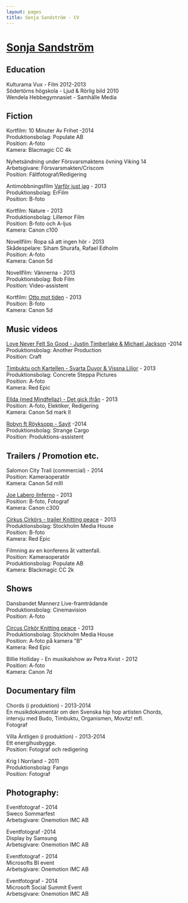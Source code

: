 ```yaml
---
layout: pages
title: Sonja Sandström - CV
---
```



# [Sonja Sandström](../)

## Education
 
Kulturama Vux - Film 2012-2013  
Södertörns högskola - Ljud & Rörlig bild  2010  
Wendela Hebbegymnasiet - Samhälle Media

## Fiction

Kortfilm: 10 Minuter Av Frihet -2014   
Produktionsbolag: Populate AB   
Position: A-foto   
Kamera: Blacmagic CC 4k      
   
Nyhetsändning under Försvarsmaktens övning Viking 14   
Arbetsgivare: Försvarsmakten/Criscom   
Position: Fältfotograf/Redigering   
   
Antimobbningsfilm [Varför just jag](http://www.youtube.com/watch?v=fNgAy_tyBho) - 2013  
Produktionsbolag: ErFilm  
Position: B-foto  
 
Kortfilm: Nature - 2013  
Produktionsbolag: Lillemor Film  
Position: B-foto och A-ljus  
Kamera: Canon c100  
 
Novellfilm: Ropa så att ingen hör - 2013  
Skådespelare: Siham Shurafa, Rafael Edholm  
Position: A-foto  
Kamera: Canon 5d 
 
Novellfilm: Vännerna - 2013  
Produktionsbolag: Bob Film  
Position: Video-assistent  

Kortfilm: [Otto mot tiden](https://vimeo.com/73634510) - 2013   
Position: B-foto   
Kamera: Canon 5d    

## Music videos   

[Love Never Felt So Good - Justin Timberlake & Michael Jackson](https://www.youtube.com/watch?v=oG08ukJPtR8) -2014   
Produktionsbolag: Another Production   
Position: Craft   

[Timbuktu och Kartellen - Svarta Duvor & Vissna Liljor](http://vimeo.com/82803389) - 2013  
Produktionsbolag: Concrete Steppa Pictures  
Position: A-foto  
Kamera: Red Epic  

[Ellda (med Mindfellaz) - Det gick ifrån](http://vimeo.com/74381844) - 2013  
Position: A-foto, Elektiker, Redigering  
Kamera: Canon 5d mark II  
   
[Robyn ft Röyksopp - Sayit](https://www.youtube.com/watch?v=CNu7_CAJ3uA) -2014   
Produktionsbolag: Strange Cargo   
Position: Produktions-assistent   
   
## Trailers / Promotion etc.

Salomon City Trail (commercial) - 2014   
Position: Kameraoperatör   
Kamera: Canon 5d mIII   
   
[Joe Labero iInferno](http://www.youtube.com/watch?v=Tngkm5gmyVg) - 2013  
Position: B-foto, Fotograf  
Kamera: Canon c300  
 
[Cirkus Cirkörs - trailer Knitting peace](http://vimeo.com/66622448) - 2013  
Produktionsbolag: Stockholm Media House  
Position: B-foto  
Kamera: Red Epic  
 
Filmning av en konferens åt vattenfall.   
Position: Kameraoperatör   
Produktionsbolag: Populate AB   
Kamera: Blackmagic CC 2k   
 
## Shows

Dansbandet Mannerz Live-framträdande   
Produktionsbolag: Cinemavision   
Position: A-foto   
 
[Circus Cirkör Knitting peace](http://vimeo.com/66622448) - 2013  
Produktionsbolag: Stockholm Media House  
Position: A-foto på kamera "B"  
Kamera: Red Epic  
 
Billie Holliday - En musikalshow av Petra Kvist - 2012  
Position: A-foto  
Kamera: Canon 7d  
 
## Documentary film
 
Chords (i produktion) - 2013-2014  
En musikdokumentär om den Svenska hip hop artisten Chords,  
intervju med Budo, Timbuktu, Organismen, Movitz! mfl.  
Fotograf  
 
Villa Äntligen (i produktion) - 2013-2014  
Ett energihusbygge.  
Position: Fotograf och redigering  

Krig I Norrland - 2011   
Produktionsbolag: Fango   
Position: Fotograf   

## Photography:
Eventfotograf - 2014   
Sweco Sommarfest   
Arbetsgivare: Onemotion IMC AB   
   
Eventfotograf -2014   
Display by Samsung   
Arbetsgivare: Onemotion IMC AB   

Eventfotograf - 2014   
Microsofts BI event   
Arbetsgivare: Onemotion IMC AB   

Eventfotograf - 2014   
Microsoft Social Summit Event   
Arbetsgivare: Onemotion IMC AB   
